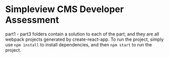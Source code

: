 # Simpleview CMS Developer Assessment

part1 - part3 folders contain a solution to each of the part, and they are all webpack projects generated by create-react-app. To run the project, simply use `npm install` to install dependencies, and then `npm start` to run the project.
